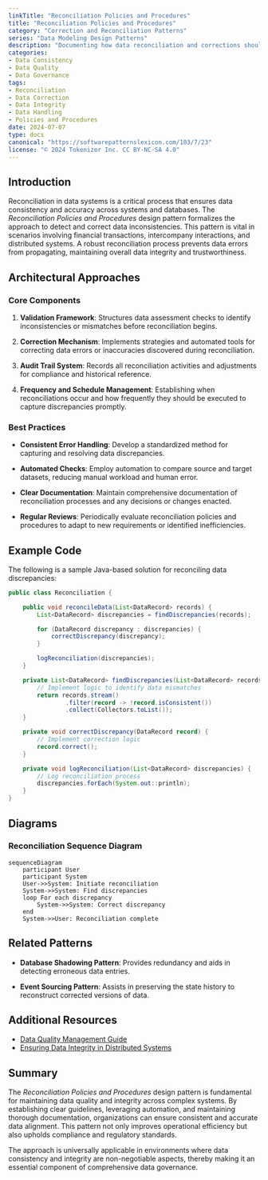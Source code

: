 ```yaml
---
linkTitle: "Reconciliation Policies and Procedures"
title: "Reconciliation Policies and Procedures"
category: "Correction and Reconciliation Patterns"
series: "Data Modeling Design Patterns"
description: "Documenting how data reconciliation and corrections should be performed."
categories:
- Data Consistency
- Data Quality
- Data Governance
tags:
- Reconciliation
- Data Correction
- Data Integrity
- Data Handling
- Policies and Procedures
date: 2024-07-07
type: docs
canonical: "https://softwarepatternslexicon.com/103/7/23"
license: "© 2024 Tokenizer Inc. CC BY-NC-SA 4.0"
---
```


## Introduction

Reconciliation in data systems is a critical process that ensures data consistency and accuracy across systems and databases. The *Reconciliation Policies and Procedures* design pattern formalizes the approach to detect and correct data inconsistencies. This pattern is vital in scenarios involving financial transactions, intercompany interactions, and distributed systems. A robust reconciliation process prevents data errors from propagating, maintaining overall data integrity and trustworthiness.

## Architectural Approaches

### Core Components

1. **Validation Framework**: Structures data assessment checks to identify inconsistencies or mismatches before reconciliation begins.

2. **Correction Mechanism**: Implements strategies and automated tools for correcting data errors or inaccuracies discovered during reconciliation.

3. **Audit Trail System**: Records all reconciliation activities and adjustments for compliance and historical reference.

4. **Frequency and Schedule Management**: Establishing when reconciliations occur and how frequently they should be executed to capture discrepancies promptly.

### Best Practices

- **Consistent Error Handling**: Develop a standardized method for capturing and resolving data discrepancies.

- **Automated Checks**: Employ automation to compare source and target datasets, reducing manual workload and human error.

- **Clear Documentation**: Maintain comprehensive documentation of reconciliation processes and any decisions or changes enacted.

- **Regular Reviews**: Periodically evaluate reconciliation policies and procedures to adapt to new requirements or identified inefficiencies.

## Example Code

The following is a sample Java-based solution for reconciling data discrepancies:

```java
public class Reconciliation {

    public void reconcileData(List<DataRecord> records) {
        List<DataRecord> discrepancies = findDiscrepancies(records);

        for (DataRecord discrepancy : discrepancies) {
            correctDiscrepancy(discrepancy);
        }

        logReconciliation(discrepancies);
    }

    private List<DataRecord> findDiscrepancies(List<DataRecord> records) {
        // Implement logic to identify data mismatches 
        return records.stream()
                .filter(record -> !record.isConsistent())
                .collect(Collectors.toList());
    }

    private void correctDiscrepancy(DataRecord record) {
        // Implement correction logic
        record.correct();
    }

    private void logReconciliation(List<DataRecord> discrepancies) {
        // Log reconciliation process
        discrepancies.forEach(System.out::println);
    }
}
```

## Diagrams

### Reconciliation Sequence Diagram

```mermaid
sequenceDiagram
    participant User
    participant System
    User->>System: Initiate reconciliation
    System->>System: Find discrepancies
    loop For each discrepancy
        System->>System: Correct discrepancy
    end
    System->>User: Reconciliation complete
```

## Related Patterns

- **Database Shadowing Pattern**: Provides redundancy and aids in detecting erroneous data entries.
  
- **Event Sourcing Pattern**: Assists in preserving the state history to reconstruct corrected versions of data.

## Additional Resources

- [Data Quality Management Guide](https://example.com)
- [Ensuring Data Integrity in Distributed Systems](https://example.com)

## Summary

The *Reconciliation Policies and Procedures* design pattern is fundamental for maintaining data quality and integrity across complex systems. By establishing clear guidelines, leveraging automation, and maintaining thorough documentation, organizations can ensure consistent and accurate data alignment. This pattern not only improves operational efficiency but also upholds compliance and regulatory standards.

The approach is universally applicable in environments where data consistency and integrity are non-negotiable aspects, thereby making it an essential component of comprehensive data governance.
